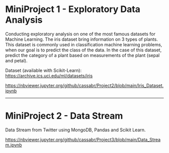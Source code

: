 # MiniProject 1 - Exploratory Data Analysis

Conducting exploratory analysis on one of the most famous datasets for Machine Learning.
The iris dataset bring information on 3 types of plants. 
This dataset is commonly used in classification machine learning problems, when our goal is to predict the class of the data. 
In the case of this dataset, predict the category of a plant based on measurements of the plant (sepal and petal).

Dataset (available with Scikit-Learn): https://archive.ics.uci.edu/ml/datasets/iris

https://nbviewer.jupyter.org/github/cassabr/Project2/blob/main/Iris_Dataset.ipynb

*****************************************************************************************************************************

# MiniProject 2 - Data Stream

Data Stream from Twitter using MongoDB, Pandas and Scikit Learn.

https://nbviewer.jupyter.org/github/cassabr/Project3/blob/main/Data_Stream.ipynb

